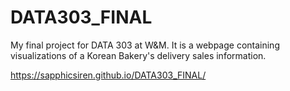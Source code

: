 # DATA303_FINAL
My final project for DATA 303 at W&amp;M. It is a webpage containing visualizations of a Korean Bakery's delivery sales information. 

https://sapphicsiren.github.io/DATA303_FINAL/
